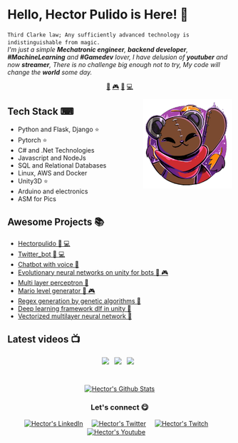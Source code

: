 # Hello, Hector Pulido is Here! 👋


`Third Clarke law; Any sufficiently advanced technology is indistinguishable from magic.`<br><em> I'm just a simple **Mechatronic engineer**, **backend developer**, **#MachineLearning** and **#Gamedev** lover, I have delusion of **youtuber** and now **streamer**, There is no challenge big enough not to try, My code will change the **world** some day.</em>


<p align="center">
<a href="https://github.com/HectorPulido/HectorPulido/blob/master/ai.md">🤖</a>
<a href="https://github.com/HectorPulido/HectorPulido/blob/master/gamedev.md">🎮</a>
<a href="https://github.com/HectorPulido/HectorPulido/blob/master/blockchain.md">🔑</a>
<a href="https://github.com/HectorPulido/HectorPulido/blob/master/backend.md">💻</a>
</p>


<a href="https://twitter.com/Hector_Pulido_">
<img align="right" height="auto" width="200" src="https://github.com/HectorPulido/HectorPulido/raw/master/img/pequesoft.png"/>
</a>


## Tech Stack ⌨
- Python and Flask, Django ⭐
- Pytorch ⭐ 
- C# and .Net Technologies
- Javascript and NodeJs
- SQL and Relational Databases
- Linux, AWS and Docker
- Unity3D ⭐
- Arduino and electronics
- ASM for Pics


## Awesome Projects 📚
- [Hectorpulido  🤖 💻](https://github.com/HectorPulido/HectorPulido) 
- [Twitter_bot  🤖 💻](https://github.com/HectorPulido/twitter_bot) 
- [Chatbot with voice  🤖](https://github.com/HectorPulido/chatbot-with-voice) 
- [Evolutionary neural networks on unity for bots  🤖 🎮](https://github.com/HectorPulido/Evolutionary-Neural-Networks-on-unity-for-bots) 
- [Multi layer perceptron  🤖](https://github.com/HectorPulido/Multi-layer-perceptron) 
- [Mario level generator  🤖 🎮](https://github.com/HectorPulido/mario-level-generator) 
- [Regex generation by genetic algorithms  🤖](https://github.com/HectorPulido/Regex-generation-by-Genetic-algorithms) 
- [Deep learning framework dlf in unity  🤖](https://github.com/HectorPulido/Deep-Learning-Framework-DLF-in-unity) 
- [Vectorized multilayer neural network  🤖](https://github.com/HectorPulido/Vectorized-multilayer-neural-network) 



## Latest videos 📺
<p align="center"><a href="https://www.youtube.com/watch?v=hvVg72uCMt4" target="blank"><img align="center" width="200px" src="https://i.ytimg.com/vi/hvVg72uCMt4/hqdefault.jpg?sqp=-oaymwEjCNACELwBSFryq4qpAxUIARUAAAAAGAElAADIQj0AgKJDeAE=&rs=AOn4CLCVDKL6v32wnUCY5-idSc7RBUNHyA"/></a>&nbsp;&nbsp;
<a href="https://www.youtube.com/watch?v=yvb-FmRFcoA" target="blank"><img align="center" width="200px" src="https://i.ytimg.com/vi/yvb-FmRFcoA/hqdefault.jpg?sqp=-oaymwEjCNACELwBSFryq4qpAxUIARUAAAAAGAElAADIQj0AgKJDeAE=&rs=AOn4CLADY3A6T0TqnvZMQEDgWRsCW9Uyew"/></a>&nbsp;&nbsp;
<a href="https://www.youtube.com/watch?v=GbXSlLvdhyE" target="blank"><img align="center" width="200px" src="https://i.ytimg.com/vi/GbXSlLvdhyE/hqdefault.jpg?sqp=-oaymwEjCNACELwBSFryq4qpAxUIARUAAAAAGAElAADIQj0AgKJDeAE=&rs=AOn4CLA5ibx_UJ9yhYpZCrsmxS39p_Zf2g"/></a>&nbsp;&nbsp;
</p>


<br>

<p align="center">
<a href="#user-30538313-pinned-items-reorder-form">
<img align="center" src="https://github-readme-stats.vercel.app/api?username=HectorPulido&bg_color=30,e96443,904e95&title_color=fff&text_color=fff" alt="Hector's Github Stats"/>
</a>
</p>

<div align="center">
<h3 align="center">Let's connect 😋</h3>
</div>
<p align="center">
<a href="https://www.linkedin.com/in/hector-pulido-17547369/" target="blank">
<img align="center" width="30px" alt="Hector's LinkedIn" src="https://www.vectorlogo.zone/logos/linkedin/linkedin-icon.svg"/></a> &nbsp; &nbsp;
<a href="https://twitter.com/Hector_Pulido_" target="blank">
<img align="center" width="30px" alt="Hector's Twitter" src="https://www.vectorlogo.zone/logos/twitter/twitter-official.svg"/></a> &nbsp; &nbsp;
<a href="https://www.twitch.tv/hector_pulido_" target="blank">
<img align="center" width="30px" alt="Hector's Twitch" src="https://www.vectorlogo.zone/logos/twitch/twitch-icon.svg"/></a> &nbsp; &nbsp;
<a href="https://www.youtube.com/channel/UCS_iMeH0P0nsIDPvBaJckOw" target="blank">
<img align="center" width="30px" alt="Hector's Youtube" src="https://www.vectorlogo.zone/logos/youtube/youtube-icon.svg"/></a> &nbsp; &nbsp;

</p>


